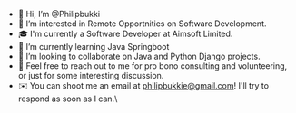 - 👋 Hi, I’m @Philipbukki
- 👀 I’m interested in Remote Opportnities on Software Development.
- 🎓 I'm currently a Software Developer at Aimsoft Limited.
- 🌱 I’m currently learning Java Springboot
- 💞️ I’m looking to collaborate on Java and Python Django projects.
- 💬 Feel free to reach out to me for pro bono consulting and volunteering, or just for some interesting discussion.
- ✉️ You can shoot me an email at philipbukkie@gmail.com! I'll try to respond as soon as I can.\

<!---
Philipbukki/Philipbukki is a ✨ special ✨ repository because its `README.md` (this file) appears on your GitHub profile.
You can click the Preview link to take a look at your changes.
--->
